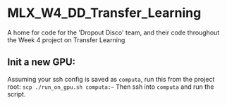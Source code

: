 # MLX_W4_DD_Transfer_Learning
A home for code for the 'Dropout Disco' team, and their code throughout the Week 4 project on Transfer Learning


## Init a new GPU:
Assuming your ssh config is saved as `computa`, run this from the project root:
`scp ./run_on_gpu.sh computa:~`
Then ssh into `computa` and run the script. 